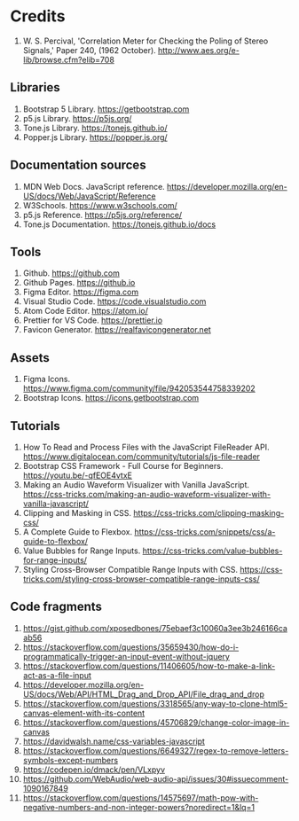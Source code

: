 # Credits

1. W. S. Percival, 'Correlation Meter for Checking the Poling of Stereo Signals,' Paper 240, (1962 October). http://www.aes.org/e-lib/browse.cfm?elib=708

## Libraries

1. Bootstrap 5 Library. https://getbootstrap.com
2. p5.js Library. https://p5js.org/
3. Tone.js Library. https://tonejs.github.io/
4. Popper.js Library. https://popper.js.org/

## Documentation sources

1. MDN Web Docs. JavaScript reference. https://developer.mozilla.org/en-US/docs/Web/JavaScript/Reference
2. W3Schools. https://www.w3schools.com/
3. p5.js Reference. https://p5js.org/reference/
4. Tone.js Documentation. https://tonejs.github.io/docs

## Tools

1. Github. https://github.com
2. Github Pages. https://github.io
2. Figma Editor. https://figma.com
3. Visual Studio Code. https://code.visualstudio.com
4. Atom Code Editor. https://atom.io/
5. Prettier for VS Code. https://prettier.io
6. Favicon Generator. https://realfavicongenerator.net

## Assets

1. Figma Icons. https://www.figma.com/community/file/942053544758339202
2. Bootstrap Icons. https://icons.getbootstrap.com

## Tutorials

1. How To Read and Process Files with the JavaScript FileReader API. https://www.digitalocean.com/community/tutorials/js-file-reader
2. Bootstrap CSS Framework - Full Course for Beginners. https://youtu.be/-qfEOE4vtxE
3. Making an Audio Waveform Visualizer with Vanilla JavaScript. https://css-tricks.com/making-an-audio-waveform-visualizer-with-vanilla-javascript/
4. Clipping and Masking in CSS. https://css-tricks.com/clipping-masking-css/
5. A Complete Guide to Flexbox. https://css-tricks.com/snippets/css/a-guide-to-flexbox/
6. Value Bubbles for Range Inputs. https://css-tricks.com/value-bubbles-for-range-inputs/
7. Styling Cross-Browser Compatible Range Inputs with CSS. https://css-tricks.com/styling-cross-browser-compatible-range-inputs-css/

## Code fragments

1. https://gist.github.com/xposedbones/75ebaef3c10060a3ee3b246166caab56
2. https://stackoverflow.com/questions/35659430/how-do-i-programmatically-trigger-an-input-event-without-jquery
3. https://stackoverflow.com/questions/11406605/how-to-make-a-link-act-as-a-file-input
4. https://developer.mozilla.org/en-US/docs/Web/API/HTML_Drag_and_Drop_API/File_drag_and_drop
5. https://stackoverflow.com/questions/3318565/any-way-to-clone-html5-canvas-element-with-its-content
6. https://stackoverflow.com/questions/45706829/change-color-image-in-canvas
7. https://davidwalsh.name/css-variables-javascript
8. https://stackoverflow.com/questions/6649327/regex-to-remove-letters-symbols-except-numbers
9. https://codepen.io/dmack/pen/VLxpyv
10. https://github.com/WebAudio/web-audio-api/issues/30#issuecomment-1090167849
11. https://stackoverflow.com/questions/14575697/math-pow-with-negative-numbers-and-non-integer-powers?noredirect=1&lq=1